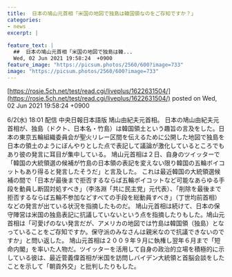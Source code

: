 ```yaml
---
title:  日本の鳩山元首相「米国の地図で独島は韓国領なのをご存知ですか？」 
categories:
- news
excerpt: |
  
feature_text: |
  ##  日本の鳩山元首相「米国の地図で独島は韓...
  Wed, 02 Jun 2021 19:58:24  +0900
feature_image: "https://picsum.photos/2560/600?image=733"
image: "https://picsum.photos/2560/600?image=733"
---
```


[https://rosie.5ch.net/test/read.cgi/liveplus/1622631504/](https://rosie.5ch.net/test/read.cgi/liveplus/1622631504/)
posted on Wed, 02 Jun 2021 19:58:24  +0900

<!--more-->

6/2(水) 18:01 配信 中央日報日本語版 鳩山由紀夫元首相。 日本の鳩山由紀夫元首相が、独島（ドクト、日本名・竹島）は韓国領土という趣旨の言及をした。日本の東京五輪組織委員会が聖火リレー区間を伝えるために公開した地図で独島を日本の領土のようにぼんやりとした点で表記して議論が激化しているところでもあり彼の発言に耳目が集中している。 鳩山元首相は２日、自身のツイッターで「韓国の大統領選の候補が竹島の日本領の表記を変えない限り韓国の五輪ボイコットもあり得ると発言したそうだ」と言及した。 これは最近韓国の大統領選候補の間で「日本が最後まで拒否するならば五輪ボイコットなど可能なあらゆる手段を動員し断固対処すべき」（李洛淵「共に民主党」元代表）、「削除を最後まで拒否するならば五輪不参加などすべての手段を総動員すべき」（丁世均前首相）などの発言が出ている状況を指摘したものだ。 鳩山元首相は続けて、日本の保守陣営は米国の独島表記に抗議していないという点を指摘したりもした。鳩山元首相は「可愛げのない発言だが、アメリカの地図では竹島は韓国領（独島）となっていることをご存知ですか。保守派のみなさんは親米なので抗議できないのですか」と問い返した。 鳩山元首相は２００９年９月に執権し翌年６月まで「短命内閣」を率いた人物だ。ツイッターを活用して自身の政治的立場を積極的に示している彼は、最近菅義偉首相が米国を訪問しバイデン大統領と首脳会談をしたことを示して「朝貢外交」と批判したりもした。
